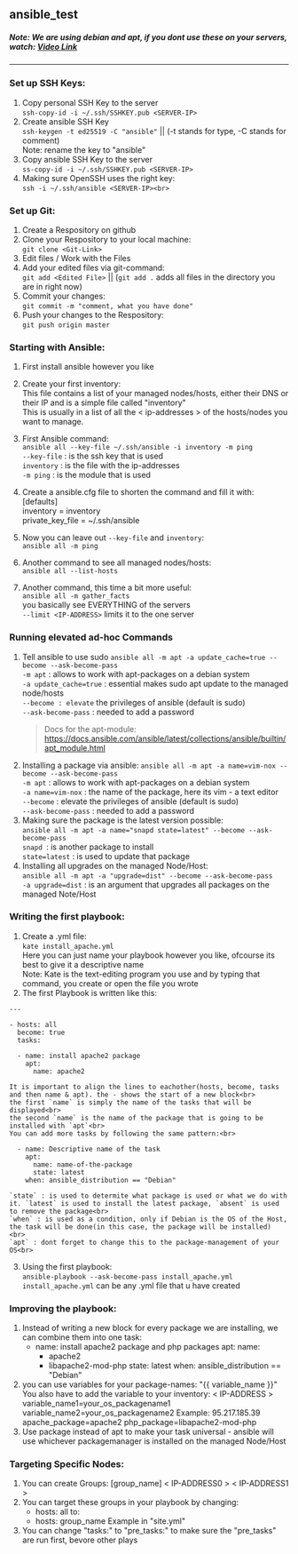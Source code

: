 ## ansible_test

##### Note: We are using debian and apt, if you dont use these on your servers, watch: [Video Link](https://www.youtube.com/watch?v=BF7vIk9no14&list=PLT98CRl2KxKEUHie1m24-wkyHpEsa4Y70&index=7)
---

### Set up SSH Keys:

1. Copy personal SSH Key to the server<br>
    `ssh-copy-id -i ~/.ssh/SSHKEY.pub <SERVER-IP>`
2. Create ansible SSH Key<br>
    `ssh-keygen -t ed25519 -C "ansible"` || (-t stands for type, -C stands for comment)<br>
    Note: rename the key to "ansible"
3. Copy ansible SSH Key to the server<br>
    `ss-copy-id -i ~/.ssh/SSHKEY.pub <SERVER-IP>`
4. Making sure OpenSSH uses the right key:<br>
    `ssh -i ~/.ssh/ansible <SERVER-IP><br>`

### Set up Git:

1. Create a Respository on github
2. Clone your Respository to your local machine:<br>
    `git clone <Git-Link>`
2. Edit files / Work with the Files
3. Add your edited files via git-command:<br>
    `git add <Edited File>` || (`git add .` adds all files in the directory you are in right now)
4. Commit your changes:<br>
    `git commit -m "comment, what you have done"`
5. Push your changes to the Respository:<br>
    `git push origin master`

### Starting with Ansible:

1. First install ansible however you like
2. Create your first inventory:<br>
    This file contains a list of your managed nodes/hosts, either their DNS or their IP and is a simple file called "inventory"<br>
    This is usually in a list of all the < ip-addresses > of the hosts/nodes you want to manage.<br>

3. First Ansible command:<br>
    `ansible all --key-file ~/.ssh/ansible -i inventory -m ping`<br>
        `--key-file` : is the ssh key that is used<br>
        `inventory` : is the file with the ip-addresses<br>
        `-m ping` : is the module that is used
4. Create a ansible.cfg file to shorten the command and fill it with:<br>
    [defaults]<br>
    inventory = inventory<br>
    private_key_file = ~/.ssh/ansible
5. Now you can leave out `--key-file` and `inventory`:<br>
    `ansible all -m ping`
6. Another command to see all managed nodes/hosts:<br>
    `ansible all --list-hosts`
7. Another command, this time a bit more useful:<br>
    `ansible all -m gather_facts`<br>
        you basically see EVERYTHING of the servers<br>
        `--limit <IP-ADDRESS>` limits it to the one server

### Running elevated ad-hoc Commands

1. Tell ansible to use sudo
    `ansible all -m apt -a update_cache=true --become --ask-become-pass`<br>
        `-m apt` : allows to work with apt-packages on a debian system<br>
        `-a update_cache=true` : essential makes sudo apt update to the managed node/hosts<br>
        `--become : elevate` the privileges of ansible (default is sudo)<br>
        `--ask-become-pass` : needed to add a password<br>
    > Docs for the apt-module: https://docs.ansible.com/ansible/latest/collections/ansible/builtin/apt_module.html
2. Installing a package via ansible:
    `ansible all -m apt -a name=vim-nox --become --ask-become-pass`<br>
        `-m apt` : allows to work with apt-packages on a debian system<br>
        `-a name=vim-nox` : the name of the package, here its vim - a text editor<br>
        `--become` : elevate the privileges of ansible (default is sudo)<br>
        `--ask-become-pass` : needed to add a password
3. Making sure the package is the latest version possible:<br>
    `ansible all -m apt -a name="snapd state=latest" --become --ask-become-pass`<br>
        `snapd `: is another package to install<br>
        `state=latest` : is used to update that package
4. Installing all upgrades on the managed Node/Host:<br>
    `ansible all -m apt -a "upgrade=dist" --become --ask-become-pass`<br>
        `-a upgrade=dist` : is an argument that upgrades all packages on the managed Note/Host

### Writing the first playbook:

1. Create a .yml file:<br>
    `kate install_apache.yml`<br>
    Here you can just name your playbook however you like, ofcourse its best to give it a descriptive name<br>
    Note: Kate is the text-editing program you use and by typing that command, you create or open the file you wrote
2. The first Playbook is written like this:
```
---

- hosts: all
  become: true
  tasks:

  - name: install apache2 package
    apt:
      name: apache2
```
    It is important to align the lines to eachother(hosts, become, tasks and then name & apt). the - shows the start of a new block<br>
    the first `name` is simply the name of the tasks that will be displayed<br>
    the second `name` is the name of the package that is going to be installed with `apt`<br>
    You can add more tasks by following the same pattern:<br>
```
  - name: Descriptive name of the task
    apt:
      name: name-of-the-package
      state: latest
    when: ansible_distribution == "Debian"
```
    `state` : is used to determite what package is used or what we do with it. `latest` is used to install the latest package, `absent` is used to remove the package<br>
    `when` : is used as a condition, only if Debian is the OS of the Host, the task will be done(in this case, the package will be installed) <br>
    `apt` : dont forget to change this to the package-management of your OS<br>

3. Using the first playbook:<br>
    `ansible-playbook --ask-become-pass install_apache.yml`<br>
    `install_apache.yml` can be any .yml file that u have created<br>

### Improving the playbook:

1. Instead of writing a new block for every package we are installing, we can combine them into one task:
    - name: install apache2 package and php packages
    apt:
      name:
        - apache2
        - libapache2-mod-php
      state: latest
    when: ansible_distribution == "Debian"
2. you can use variables for your package-names:
    "{{ variable_name }}"
    You also have to add the variable to your inventory:
    < IP-ADDRESS > variable_name1=your_os_packagename1 variable_name2=your_os_packagename2
    Example:
    95.217.185.39 apache_package=apache2 php_package=libapache2-mod-php
3. Use package instead of apt to make your task universal - ansible will use whichever packagemanager is installed on the managed Node/Host

### Targeting Specific Nodes:
1. You can create Groups:
    [group_name]
    < IP-ADDRESS0 >
    < IP-ADDRESS1 >
2. You can target these groups in your playbook by changing:
    - hosts: all
    to:
    - hosts: group_name
    Example in "site.yml"
3. You can change "tasks:" to "pre_tasks:" to make sure the "pre_tasks" are run first, bevore other plays
